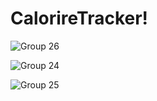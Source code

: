 # CalorireTracker! 
![Group 26](https://github.com/ahmed-tech-t/CalorireTracker/assets/54076405/6f1ac77f-c28d-4a5c-ac2d-e044b0764679)


![Group 24](https://github.com/ahmed-tech-t/CalorireTracker/assets/54076405/340664e5-335b-44c6-b0cb-7c18705851b8)


![Group 25](https://github.com/ahmed-tech-t/CalorireTracker/assets/54076405/875e431f-6c52-469a-9a30-984256f7e36f)
